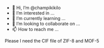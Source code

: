 - 👋 Hi, I’m @champikikilo
- 👀 I’m interested in ...
- 🌱 I’m currently learning ...
- 💞️ I’m looking to collaborate on ...
- 📫 How to reach me ...

<!---
champikikilo/champikikilo is a ✨ special ✨ repository because its `README.md` (this file) appears on your GitHub profile.
You can click the Preview link to take a look at your changes.
--->
Please I need the CIF file of ZIF-8 and MOF-5
